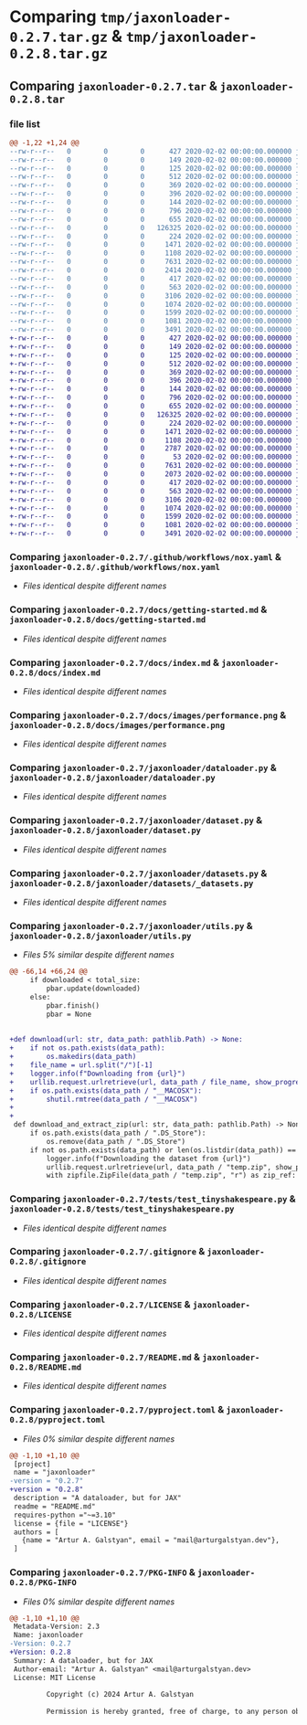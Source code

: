 # Comparing `tmp/jaxonloader-0.2.7.tar.gz` & `tmp/jaxonloader-0.2.8.tar.gz`

## Comparing `jaxonloader-0.2.7.tar` & `jaxonloader-0.2.8.tar`

### file list

```diff
@@ -1,22 +1,24 @@
--rw-r--r--   0        0        0      427 2020-02-02 00:00:00.000000 jaxonloader-0.2.7/.pre-commit-config.yaml
--rw-r--r--   0        0        0      149 2020-02-02 00:00:00.000000 jaxonloader-0.2.7/mkdocs.yml
--rw-r--r--   0        0        0      125 2020-02-02 00:00:00.000000 jaxonloader-0.2.7/noxfile.py
--rw-r--r--   0        0        0      512 2020-02-02 00:00:00.000000 jaxonloader-0.2.7/.github/workflows/nox.yaml
--rw-r--r--   0        0        0      369 2020-02-02 00:00:00.000000 jaxonloader-0.2.7/.github/workflows/pre_commit.yaml
--rw-r--r--   0        0        0      396 2020-02-02 00:00:00.000000 jaxonloader-0.2.7/docs/api.md
--rw-r--r--   0        0        0      144 2020-02-02 00:00:00.000000 jaxonloader-0.2.7/docs/future.md
--rw-r--r--   0        0        0      796 2020-02-02 00:00:00.000000 jaxonloader-0.2.7/docs/getting-started.md
--rw-r--r--   0        0        0      655 2020-02-02 00:00:00.000000 jaxonloader-0.2.7/docs/index.md
--rw-r--r--   0        0        0   126325 2020-02-02 00:00:00.000000 jaxonloader-0.2.7/docs/images/performance.png
--rw-r--r--   0        0        0      224 2020-02-02 00:00:00.000000 jaxonloader-0.2.7/jaxonloader/__init__.py
--rw-r--r--   0        0        0     1471 2020-02-02 00:00:00.000000 jaxonloader-0.2.7/jaxonloader/dataloader.py
--rw-r--r--   0        0        0     1108 2020-02-02 00:00:00.000000 jaxonloader-0.2.7/jaxonloader/dataset.py
--rw-r--r--   0        0        0     7631 2020-02-02 00:00:00.000000 jaxonloader-0.2.7/jaxonloader/datasets.py
--rw-r--r--   0        0        0     2414 2020-02-02 00:00:00.000000 jaxonloader-0.2.7/jaxonloader/utils.py
--rw-r--r--   0        0        0      417 2020-02-02 00:00:00.000000 jaxonloader-0.2.7/tests/test_mnist.py
--rw-r--r--   0        0        0      563 2020-02-02 00:00:00.000000 jaxonloader-0.2.7/tests/test_tinyshakespeare.py
--rw-r--r--   0        0        0     3106 2020-02-02 00:00:00.000000 jaxonloader-0.2.7/.gitignore
--rw-r--r--   0        0        0     1074 2020-02-02 00:00:00.000000 jaxonloader-0.2.7/LICENSE
--rw-r--r--   0        0        0     1599 2020-02-02 00:00:00.000000 jaxonloader-0.2.7/README.md
--rw-r--r--   0        0        0     1081 2020-02-02 00:00:00.000000 jaxonloader-0.2.7/pyproject.toml
--rw-r--r--   0        0        0     3491 2020-02-02 00:00:00.000000 jaxonloader-0.2.7/PKG-INFO
+-rw-r--r--   0        0        0      427 2020-02-02 00:00:00.000000 jaxonloader-0.2.8/.pre-commit-config.yaml
+-rw-r--r--   0        0        0      149 2020-02-02 00:00:00.000000 jaxonloader-0.2.8/mkdocs.yml
+-rw-r--r--   0        0        0      125 2020-02-02 00:00:00.000000 jaxonloader-0.2.8/noxfile.py
+-rw-r--r--   0        0        0      512 2020-02-02 00:00:00.000000 jaxonloader-0.2.8/.github/workflows/nox.yaml
+-rw-r--r--   0        0        0      369 2020-02-02 00:00:00.000000 jaxonloader-0.2.8/.github/workflows/pre_commit.yaml
+-rw-r--r--   0        0        0      396 2020-02-02 00:00:00.000000 jaxonloader-0.2.8/docs/api.md
+-rw-r--r--   0        0        0      144 2020-02-02 00:00:00.000000 jaxonloader-0.2.8/docs/future.md
+-rw-r--r--   0        0        0      796 2020-02-02 00:00:00.000000 jaxonloader-0.2.8/docs/getting-started.md
+-rw-r--r--   0        0        0      655 2020-02-02 00:00:00.000000 jaxonloader-0.2.8/docs/index.md
+-rw-r--r--   0        0        0   126325 2020-02-02 00:00:00.000000 jaxonloader-0.2.8/docs/images/performance.png
+-rw-r--r--   0        0        0      224 2020-02-02 00:00:00.000000 jaxonloader-0.2.8/jaxonloader/__init__.py
+-rw-r--r--   0        0        0     1471 2020-02-02 00:00:00.000000 jaxonloader-0.2.8/jaxonloader/dataloader.py
+-rw-r--r--   0        0        0     1108 2020-02-02 00:00:00.000000 jaxonloader-0.2.8/jaxonloader/dataset.py
+-rw-r--r--   0        0        0     2787 2020-02-02 00:00:00.000000 jaxonloader-0.2.8/jaxonloader/utils.py
+-rw-r--r--   0        0        0       53 2020-02-02 00:00:00.000000 jaxonloader-0.2.8/jaxonloader/datasets/__init__.py
+-rw-r--r--   0        0        0     7631 2020-02-02 00:00:00.000000 jaxonloader-0.2.8/jaxonloader/datasets/_datasets.py
+-rw-r--r--   0        0        0     2073 2020-02-02 00:00:00.000000 jaxonloader-0.2.8/jaxonloader/datasets/raw.py
+-rw-r--r--   0        0        0      417 2020-02-02 00:00:00.000000 jaxonloader-0.2.8/tests/test_mnist.py
+-rw-r--r--   0        0        0      563 2020-02-02 00:00:00.000000 jaxonloader-0.2.8/tests/test_tinyshakespeare.py
+-rw-r--r--   0        0        0     3106 2020-02-02 00:00:00.000000 jaxonloader-0.2.8/.gitignore
+-rw-r--r--   0        0        0     1074 2020-02-02 00:00:00.000000 jaxonloader-0.2.8/LICENSE
+-rw-r--r--   0        0        0     1599 2020-02-02 00:00:00.000000 jaxonloader-0.2.8/README.md
+-rw-r--r--   0        0        0     1081 2020-02-02 00:00:00.000000 jaxonloader-0.2.8/pyproject.toml
+-rw-r--r--   0        0        0     3491 2020-02-02 00:00:00.000000 jaxonloader-0.2.8/PKG-INFO
```

### Comparing `jaxonloader-0.2.7/.github/workflows/nox.yaml` & `jaxonloader-0.2.8/.github/workflows/nox.yaml`

 * *Files identical despite different names*

### Comparing `jaxonloader-0.2.7/docs/getting-started.md` & `jaxonloader-0.2.8/docs/getting-started.md`

 * *Files identical despite different names*

### Comparing `jaxonloader-0.2.7/docs/index.md` & `jaxonloader-0.2.8/docs/index.md`

 * *Files identical despite different names*

### Comparing `jaxonloader-0.2.7/docs/images/performance.png` & `jaxonloader-0.2.8/docs/images/performance.png`

 * *Files identical despite different names*

### Comparing `jaxonloader-0.2.7/jaxonloader/dataloader.py` & `jaxonloader-0.2.8/jaxonloader/dataloader.py`

 * *Files identical despite different names*

### Comparing `jaxonloader-0.2.7/jaxonloader/dataset.py` & `jaxonloader-0.2.8/jaxonloader/dataset.py`

 * *Files identical despite different names*

### Comparing `jaxonloader-0.2.7/jaxonloader/datasets.py` & `jaxonloader-0.2.8/jaxonloader/datasets/_datasets.py`

 * *Files identical despite different names*

### Comparing `jaxonloader-0.2.7/jaxonloader/utils.py` & `jaxonloader-0.2.8/jaxonloader/utils.py`

 * *Files 5% similar despite different names*

```diff
@@ -66,14 +66,24 @@
     if downloaded < total_size:
         pbar.update(downloaded)
     else:
         pbar.finish()
         pbar = None
 
 
+def download(url: str, data_path: pathlib.Path) -> None:
+    if not os.path.exists(data_path):
+        os.makedirs(data_path)
+    file_name = url.split("/")[-1]
+    logger.info(f"Downloading from {url}")
+    urllib.request.urlretrieve(url, data_path / file_name, show_progress)
+    if os.path.exists(data_path / "__MACOSX"):
+        shutil.rmtree(data_path / "__MACOSX")
+
+
 def download_and_extract_zip(url: str, data_path: pathlib.Path) -> None:
     if os.path.exists(data_path / ".DS_Store"):
         os.remove(data_path / ".DS_Store")
     if not os.path.exists(data_path) or len(os.listdir(data_path)) == 0:
         logger.info(f"Downloading the dataset from {url}")
         urllib.request.urlretrieve(url, data_path / "temp.zip", show_progress)
         with zipfile.ZipFile(data_path / "temp.zip", "r") as zip_ref:
```

### Comparing `jaxonloader-0.2.7/tests/test_tinyshakespeare.py` & `jaxonloader-0.2.8/tests/test_tinyshakespeare.py`

 * *Files identical despite different names*

### Comparing `jaxonloader-0.2.7/.gitignore` & `jaxonloader-0.2.8/.gitignore`

 * *Files identical despite different names*

### Comparing `jaxonloader-0.2.7/LICENSE` & `jaxonloader-0.2.8/LICENSE`

 * *Files identical despite different names*

### Comparing `jaxonloader-0.2.7/README.md` & `jaxonloader-0.2.8/README.md`

 * *Files identical despite different names*

### Comparing `jaxonloader-0.2.7/pyproject.toml` & `jaxonloader-0.2.8/pyproject.toml`

 * *Files 0% similar despite different names*

```diff
@@ -1,10 +1,10 @@
 [project]
 name = "jaxonloader"
-version = "0.2.7"
+version = "0.2.8"
 description = "A dataloader, but for JAX"
 readme = "README.md"
 requires-python ="~=3.10"
 license = {file = "LICENSE"}
 authors = [
   {name = "Artur A. Galstyan", email = "mail@arturgalstyan.dev"},
 ]
```

### Comparing `jaxonloader-0.2.7/PKG-INFO` & `jaxonloader-0.2.8/PKG-INFO`

 * *Files 0% similar despite different names*

```diff
@@ -1,10 +1,10 @@
 Metadata-Version: 2.3
 Name: jaxonloader
-Version: 0.2.7
+Version: 0.2.8
 Summary: A dataloader, but for JAX
 Author-email: "Artur A. Galstyan" <mail@arturgalstyan.dev>
 License: MIT License
         
         Copyright (c) 2024 Artur A. Galstyan
         
         Permission is hereby granted, free of charge, to any person obtaining a copy
```


